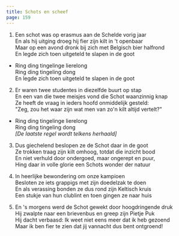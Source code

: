 ```yaml
---
title: Schots en scheef
page: 159
---  
```


1.  Een schot was op erasmus aan de Schelde vorig jaar  
En als hij uitging droeg hij fier zijn kilt in 't openbaar   
Maar op een avond dronk bij zich met Belgisch bier halfrond  
En legde zich toen uitgeteld te slapen in de goot  

- Ring ding tingelinge lierelong  
Ring ding tingeling dong  
En legde zich toen uitgeteld te slapen in de goot  


2. Er waren twee studentes in diezelfde buurt op stap  
En een van die twee meisjes vond die Schot waanzinnig knap  
Ze heeft de vraag in ieders hoofd onmiddelijk gesteld:   
"Zeg, zou het waar zijn wat men van zo'n kilt altijd vertelt?"  


- Ring ding tingelinge lierelong  
Ring ding tingeling dong  
_[De laatste regel wordt telkens herhaald]_  


3. Dus giechelend beslopen ze de Schot daar in de goot  
Ze trokken traag zijn kilt omhoog, totdat die inzicht bood  
En niet verhuld door ondergoed, maar ongerept en puur,  
Hing daar in volle glorie een Schots wonder der natuur  


4. In heerlijke bewondering om onze kampioen  
Besloten ze iets grappigs met zijn doedelzak te doen  
En als verassing bonden ze dus rond zijn Keltisch kruis  
Een stukje van hun clublint en toen gingen ze naar huis  


5. En 's morgens werd de Schot gewekt door hoogdringende druk  
Hij zwalpte naar een brievenbus en greep zijn Pietje Puk  
Hij dacht verbaasd: Ik weet niet eens meer dat ik heb gezoend  
Maar ik ben fier te zien dat jij vannacht dus bent ontgroend!  